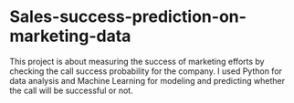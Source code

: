 # Sales-success-prediction-on-marketing-data
This project is about measuring the success of marketing efforts by checking the call success probability for the company. I used Python for data analysis and Machine Learning for modeling and predicting whether the call will be successful or not.
